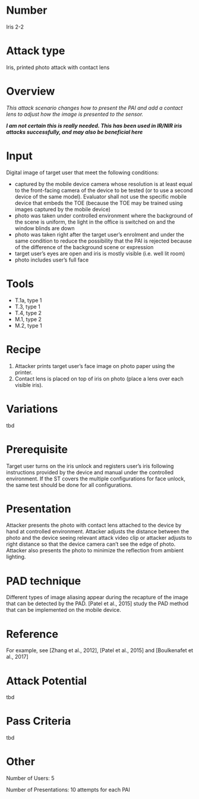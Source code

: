 Number
=======
Iris 2-2

Attack type
===========
Iris, printed photo attack with contact lens

Overview
========
_This attack scenario changes how to present the PAI and add a contact lens to adjust how the image is presented to the sensor._

_**I am not certain this is really needed. This has been used in IR/NIR iris attacks successfully, and may also be beneficial here**_

Input
======
Digital image of target user that meet the following conditions:
- captured by the mobile device camera whose resolution is at least equal to the front-facing camera of the device to be tested (or to use a second device of the same model). Evaluator shall not use the specific mobile device that embeds the TOE (because the TOE may be trained using images captured by the mobile device)
- photo was taken under controlled environment where the background of the scene is uniform, the light in the office is switched on and the window blinds are down
- photo was taken right after the target user’s enrolment and under the same condition to reduce the possibility that the PAI is rejected because of the difference of the background scene or expression
- target user’s eyes are open and iris is mostly visible (i.e. well lit room)
- photo includes user’s full face

Tools
=====
- T.1a, type 1
- T.3, type 1
- T.4, type 2
- M.1, type 2
- M.2, type 1

Recipe
======
1) Attacker prints target user’s face image on photo paper using the printer.
2) Contact lens is placed on top of iris on photo (place a lens over each visible iris).


Variations
==========
tbd

Prerequisite
============
Target user turns on the iris unlock and registers user’s iris following instructions provided by the device and manual under the controlled environment.
If the ST covers the multiple configurations for face unlock, the same test should be done for all configurations.

Presentation
============
Attacker presents the photo with contact lens attached to the device by hand at controlled environment. Attacker adjusts the distance between the photo and the device seeing relevant attack video clip or attacker adjusts to right distance so that the device camera can’t see the edge of photo. Attacker also presents the photo to minimize the reflection from ambient lighting.

PAD technique
=============
Different types of image aliasing appear during the recapture of the image that can be detected by the PAD. [Patel et al., 2015] study the PAD method that can be implemented on the mobile device.

Reference
=========
For example, see [Zhang et al., 2012], [Patel et al., 2015] and [Boulkenafet et al., 2017]

Attack Potential
================
tbd

Pass Criteria
=============
tbd

Other
=====
Number of Users: 5

Number of Presentations: 10 attempts for each PAI

